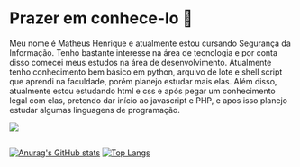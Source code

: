 <h1>Prazer em conhece-lo 👋</h1>

Meu nome é Matheus Henrique e atualmente estou cursando Segurança da Informação. Tenho bastante interesse na área de tecnologia e por conta disso comecei meus estudos na área de desenvolvimento. Atualmente tenho conhecimento bem básico em python, arquivo de lote e shell script que aprendi na faculdade, porém planejo estudar mais elas. Além disso, atualmente estou estudando html e css e após pegar um conhecimento legal com elas, pretendo dar início ao javascript e PHP, e apos isso planejo estudar algumas linguagens de programação.

<div>
<a href="https://www.linkedin.com/in/matheus-lima-7221351a2/" targat="_blank"> <img src="https://img.shields.io/badge/-LinkedIn-blue" target="_blank"></a>
</div>

##

[![Anurag's GitHub stats](https://github-readme-stats.vercel.app/api?username=matlima11&show_icons=true&theme=radical)](https://github.com/matlima11/github-readme-stats) 
[![Top Langs](https://github-readme-stats.vercel.app/api/top-langs/?username=matlima11&layout=compact)](https://github.com/matlima11/github-readme-stats)


